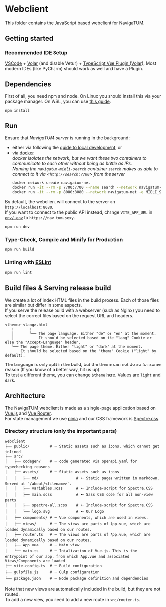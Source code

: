 # Webclient

This folder contains the JavaScript based webclient for NavigaTUM.

## Getting started
### Recommended IDE Setup

[VSCode](https://code.visualstudio.com/) + [Volar](https://marketplace.visualstudio.com/items?itemName=Vue.volar) (and disable Vetur) + [TypeScript Vue Plugin (Volar)](https://marketplace.visualstudio.com/items?itemName=Vue.vscode-typescript-vue-plugin).
Most modern IDEs (like PyCharm) should work as well and have a Plugin.

## Dependencies

First of all, you need npm and node.
On Linux you should install this via your package manager.
On WSL, you can use [this guide](https://learn.microsoft.com/en-us/windows/dev-environment/javascript/nodejs-on-wsl).

```bash
npm install
```

## Run

Ensure that _NavigaTUM-server_ is running in the background:
 - either via following the [guide to local development](../server/README.md), or
 - via [docker](https://docs.docker.com/)  
   *docker isolates the network, but we want these two containers to communicate to each other without being as brittle as IPs.*  
   *Naming the `navigatum-mieli-search` container `search` makes us able to connect to it via <`http://search:7700`> from the server*
   ```bash
   docker network create navigatum-net
   docker run -it --rm -p 7700:7700 --name search --network navigatum-net ghcr.io/tum-dev/navigatum-mieli-search:main
   docker run -it --rm -p 8080:8080 --network navigatum-net -e MIELI_SEARCH_ADDR=search ghcr.io/tum-dev/navigatum-server:main
   ```
By default, the webclient will connect to the server on `http://localhost:8080`.  
If you want to connect to the public API instead, change `VITE_APP_URL` in [`env/.env`](./env/.env) to `https://nav.tum.sexy`.

```sh
npm run dev
```

### Type-Check, Compile and Minify for Production

```sh
npm run build
```

### Linting with [ESLint](https://eslint.org/)

```sh
npm run lint
```

## Build files & Serving release build

We create a lot of index HTML files in the build process.
Each of those files are similar but differ in some aspects.  
If you serve the release build with a webserver (such as Nginx) you need to select the correct files based on the request URL and headers.

```plain
<theme>-<lang>.html
   ↑       ↑
   │       └── The page language. Either "de" or "en" at the moment. 
   │           It should be selected based on the "lang" Cookie or else the "Accept-Language" header.
   └── The page theme. Either "light" or "dark" at the moment.
       It should be selected based on the "theme" Cookie ("light" by default).
```

The language is only split in the build, but the theme can not do so for some reason (If you know of a better way, hit us up).  
To test a different theme, you can change `$theme` [here](./src/assets/variables.scss). Values are `light` and `dark`.

## Architecture

The NavigaTUM webclient is made as a single-page application based on [Vue.js](https://vuejs.org/) and [Vue Router](https://router.vuejs.org/).  
For state management we use [pinia](https://pinia.vuejs.org/) and our CSS framework is [Spectre.css](https://picturepan2.github.io/spectre/).

### Directory structure (only the important parts)

```plain
webclient
├── public/         # 🠔 Static assets such as icons, which cannot get inlined
├── src/
│   ├── codegen/    # 🠔 code generated via openapi.yaml for typechecking reasons
│   ├── assets/     # 🠔 Static assets such as icons
│   │   ├── md/                 # 🠔 Static pages written in markdown. Served at `/about/<filename>`.
│   │   ├── variables.scss      # 🠔 Include-script for Spectre.CSS
│   │   ├── main.scss           # 🠔 Sass CSS code for all non-view parts
│   │   ├── spectre-all.scss    # 🠔 Include-script for Spectre.CSS
│   │   └── logo.svg            # 🠔 Our Logo
│   ├── components/ # 🠔 Vue components, which are used in views.
│   ├── views/      # 🠔 The views are parts of App.vue, which are loaded dynamically based on our routes.
│   ├── router.ts   # 🠔 The views are parts of App.vue, which are loaded dynamically based on our routes.
│   ├── App.vue     # 🠔 Main view
│   └── main.ts     # 🠔 Inialization of Vue.js. This is the entrypoint of our app, from which App.vue and associated Views/Components are loaded
├── vite.config.ts  # 🠔 Build configuration
├── gulpfile.js     # 🠔 Gulp configuration
└── package.json    # 🠔 Node package definition and dependencies
```

Note that new views are automatically included in the build, but they are not routed.  
To add a new view, you need to add a new route in `src/router.ts`.
